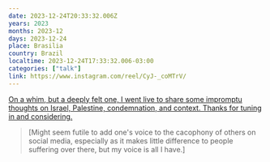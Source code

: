 ```yaml
---
date: 2023-12-24T20:33:32.006Z
years: 2023
months: 2023-12
days: 2023-12-24
place: Brasilia
country: Brazil
localtime: 2023-12-24T17:33:32.006-03:00
categories: ["talk"]
link: https://www.instagram.com/reel/CyJ-_coMTrV/
---
```

[On a whim, but a deeply felt one, I went live to share some impromptu thoughts on Israel, Palestine, condemnation, and context. Thanks for tuning in and considering.](https://www.instagram.com/reel/CyJ-_coMTrV/)

> [Might seem futile to add one's voice to the cacophony of others on social media, especially as it makes little difference to people suffering over there, but my voice is all I have.]
